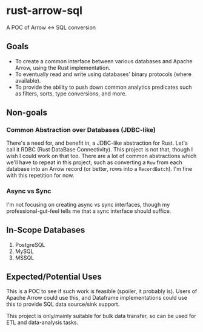 # rust-arrow-sql
A POC of Arrow &lt;-> SQL conversion

## Goals

* To create a common interface between various databases and Apache Arrow, using the Rust implementation.
* To eventually read and write using databases' binary protocols (where available).
* To provide the ability to push down common analytics predicates such as filters, sorts, type conversions, and more.

## Non-goals

### Common Abstraction over Databases (JDBC-like)

There's a need for, and benefit in, a JDBC-like abstraction for Rust. Let's call it RDBC (Rust DataBase Connectivity). This project is not that, though I wish I could work on that too. 
There are a lot of common abstractions which we'll have to repeat in this project, such as converting a `Row` from each database into an Arrow record (or better, rows into a `RecordBatch`). I'm fine with this repetition for now.

### Async vs Sync

I'm not focusing on creating async vs sync interfaces, though my professional-gut-feel tells me that a sync interface should suffice. 

## In-Scope Databases

1. PostgreSQL
2. MySQL
3. MSSQL

## Expected/Potential Uses

This is a POC to see if such work is feasible (spoiler, it probably is). Users of Apache Arrow could use this, and Dataframe implementations could use this to provide SQL data source/sink support.

This project is only/mainly suitable for bulk data transfer, so can be used for ETL and data-analysis tasks.